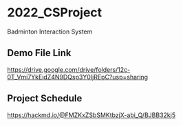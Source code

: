 # 2022_CSProject
Badminton Interaction System
## Demo File Link
https://drive.google.com/drive/folders/12c-0T_Vmi7YkEidZ4N9DQsp3Y0IjREpC?usp=sharing
## Project Schedule
https://hackmd.io/@FMZKxZSbSMKtbzjX-abi_Q/BJBB32kj5

